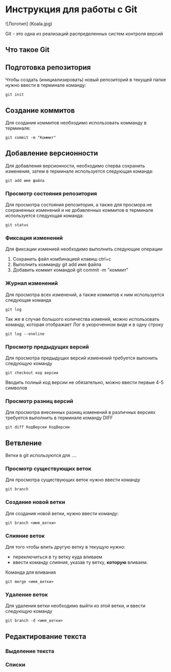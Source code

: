 # **Инструкция для работы с Git**

![Логотип] (Koala.jpg)

Git - это одна из реализаций распределенных систем контроля версий

## Что такое Git


## Подготовка репозитория

Чтобы создать (инициализировать) новый репозиторий в текущей папке нужно ввести в терминале команду:

    git init

## Создание коммитов

Для создания коммитов необходимо использовать комманду в терминале:

    git commit -m "Коммит"

## Добавление версионности

Для добавления версионности, необходимо сперва сохранить изменения, затем в терминале используется следующая команда:

    git add имя файла

### Просмотр состояния репозитория

Для просмотра состояния репозитория, а также для просмора не сохраненных изменений и не добавленных коммитов в терминале используется следующая команда:

    git status

### Фиксация изменений

Для фиксации изменией необходимо выполнить следующие операции

1. Сохранить файл комбинацией клавиш ctrl+c
2. Выполнить комманду git add имя файла
3. Добавить коммит командой git commit -m "коммит"

### Журнал изменений

Для просмотра всех изменений, а также коммитов к ним используется следующая команда

    git log

Так же в случае большого количества измений, можно использовать команду, которая отображает Лог в укороченном виде и в одну строку

    git log --oneline

### Просмотр предыдущих версий

Для просмотра предыдущих версий изменений требуется выпонить следующую команду

    git checkout код версии 

Вводить полный код версии не обязательно, можно ввести первые 4-5 символов

### Просмотр разниц версий

Для просмотра внесенных разниц изменений в различных версиях требуется выполнить в терминале команду DIFF

    git diff КодВерсии КодВерсии

## Ветвление

Ветки в git используются для ....


### Просмотр существующих веток

Для просмотра существующих веток нужно ввести команду 

    git branch

### Создание новой ветки

Для создания новой ветки, нужно ввести команду:

    git branch <имя_ветки>

### Слияние веток

Для того чтобы влить другую ветку в текущую нужно:

- переключиться в ту ветку куда вливаем
- ввести команду слияния, указав ту ветку, **которую** вливаем.

Команда для вливания

    git merge <имя_ветки>

### Удаление веток

Для удаления ветки необходимо выйти из этой ветки, и ввести следующую команду

    git branch -d <имя_ветки>


## Редактирование текста

### Выделение текста

### Списки